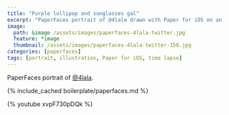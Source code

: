 ```yaml
---
title: "Purple lollipop and sunglasses gal"
excerpt: "PaperFaces portrait of @4lala drawn with Paper for iOS on an iPad."
image: 
  path: &image /assets/images/paperfaces-4lala-twitter.jpg 
  feature: *image
  thumbnail: /assets/images/paperfaces-4lala-twitter-150.jpg
categories: [paperfaces]
tags: [portrait, illustration, Paper for iOS, time lapse]
---
```


PaperFaces portrait of [@4lala](https://twitter.com/4lala).

{% include_cached boilerplate/paperfaces.md %}

{% youtube xvpF730pDQk %}
